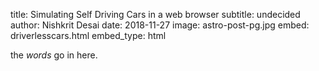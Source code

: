 title: Simulating Self Driving Cars in a web browser
subtitle: undecided
author: Nishkrit Desai
date: 2018-11-27
image: astro-post-pg.jpg
embed: driverlesscars.html
embed_type: html

the _words_ go in here.